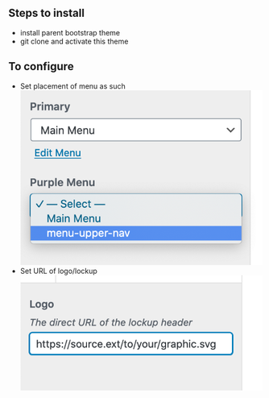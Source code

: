 


## Steps to install

- install parent bootstrap theme
- git clone and activate this theme

## To configure
- Set placement of menu as such ![set menu](./imgs/menu_locations.png)
- Set URL of logo/lockup ![logo lockup](imgs/url_logo.png)


